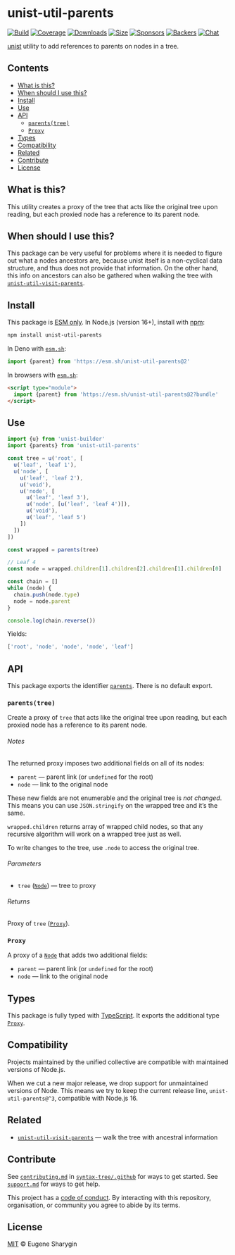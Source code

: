 # unist-util-parents

[![Build][build-badge]][build]
[![Coverage][coverage-badge]][coverage]
[![Downloads][downloads-badge]][downloads]
[![Size][size-badge]][size]
[![Sponsors][sponsors-badge]][collective]
[![Backers][backers-badge]][collective]
[![Chat][chat-badge]][chat]

[unist][] utility to add references to parents on nodes in a tree.

## Contents

*   [What is this?](#what-is-this)
*   [When should I use this?](#when-should-i-use-this)
*   [Install](#install)
*   [Use](#use)
*   [API](#api)
    *   [`parents(tree)`](#parentstree)
    *   [`Proxy`](#proxy)
*   [Types](#types)
*   [Compatibility](#compatibility)
*   [Related](#related)
*   [Contribute](#contribute)
*   [License](#license)

## What is this?

This utility creates a proxy of the tree that acts like the original tree upon
reading, but each proxied node has a reference to its parent node.

## When should I use this?

This package can be very useful for problems where it is needed to figure out
what a nodes ancestors are, because unist itself is a non-cyclical data
structure, and thus does not provide that information.
On the other hand, this info on ancestors can also be gathered when walking the
tree with [`unist-util-visit-parents`][unist-util-visit-parents].

## Install

This package is [ESM only][esm].
In Node.js (version 16+), install with [npm][]:

```sh
npm install unist-util-parents
```

In Deno with [`esm.sh`][esmsh]:

```js
import {parent} from 'https://esm.sh/unist-util-parents@2'
```

In browsers with [`esm.sh`][esmsh]:

```html
<script type="module">
  import {parent} from 'https://esm.sh/unist-util-parents@2?bundle'
</script>
```

## Use

```js
import {u} from 'unist-builder'
import {parents} from 'unist-util-parents'

const tree = u('root', [
  u('leaf', 'leaf 1'),
  u('node', [
    u('leaf', 'leaf 2'),
    u('void'),
    u('node', [
      u('leaf', 'leaf 3'),
      u('node', [u('leaf', 'leaf 4')]),
      u('void'),
      u('leaf', 'leaf 5')
    ])
  ])
])

const wrapped = parents(tree)

// Leaf 4
const node = wrapped.children[1].children[2].children[1].children[0]

const chain = []
while (node) {
  chain.push(node.type)
  node = node.parent
}

console.log(chain.reverse())
```

Yields:

```js
['root', 'node', 'node', 'node', 'leaf']
```

## API

This package exports the identifier [`parents`][api-parents].
There is no default export.

### `parents(tree)`

Create a proxy of `tree` that acts like the original tree upon reading, but
each proxied node has a reference to its parent node.

###### Notes

The returned proxy imposes two additional fields on all of its nodes:

*   `parent` — parent link (or `undefined` for the root)
*   `node` — link to the original node

These new fields are not enumerable and the original tree is *not changed*.
This means you can use `JSON.stringify` on the wrapped tree and it’s the same.

`wrapped.children` returns array of wrapped child nodes, so that any recursive
algorithm will work on a wrapped tree just as well.

To write changes to the tree, use `.node` to access the original tree.

###### Parameters

*   `tree` ([`Node`][node])
    — tree to proxy

###### Returns

Proxy of `tree` ([`Proxy`][api-proxy]).

### `Proxy`

A proxy of a [`Node`][node] that adds two additional fields:

*   `parent` — parent link (or `undefined` for the root)
*   `node` — link to the original node

## Types

This package is fully typed with [TypeScript][].
It exports the additional type [`Proxy`][api-proxy].

## Compatibility

Projects maintained by the unified collective are compatible with maintained
versions of Node.js.

When we cut a new major release, we drop support for unmaintained versions of
Node.
This means we try to keep the current release line, `unist-util-parents@^3`,
compatible with Node.js 16.

## Related

*   [`unist-util-visit-parents`][unist-util-visit-parents]
    — walk the tree with ancestral information

## Contribute

See [`contributing.md`][contributing] in [`syntax-tree/.github`][health] for
ways to get started.
See [`support.md`][support] for ways to get help.

This project has a [code of conduct][coc].
By interacting with this repository, organisation, or community you agree to
abide by its terms.

## License

[MIT][license] © Eugene Sharygin

<!-- Definitions -->

[build-badge]: https://github.com/syntax-tree/unist-util-parents/workflows/main/badge.svg

[build]: https://github.com/syntax-tree/unist-util-parents/actions

[coverage-badge]: https://img.shields.io/codecov/c/github/syntax-tree/unist-util-parents.svg

[coverage]: https://codecov.io/github/syntax-tree/unist-util-parents

[downloads-badge]: https://img.shields.io/npm/dm/unist-util-parents.svg

[downloads]: https://www.npmjs.com/package/unist-util-parents

[size-badge]: https://img.shields.io/badge/dynamic/json?label=minzipped%20size&query=$.size.compressedSize&url=https://deno.bundlejs.com/?q=unist-util-parents

[size]: https://bundlejs.com/?q=unist-util-parents

[sponsors-badge]: https://opencollective.com/unified/sponsors/badge.svg

[backers-badge]: https://opencollective.com/unified/backers/badge.svg

[collective]: https://opencollective.com/unified

[chat-badge]: https://img.shields.io/badge/chat-discussions-success.svg

[chat]: https://github.com/syntax-tree/unist/discussions

[npm]: https://docs.npmjs.com/cli/install

[esm]: https://gist.github.com/sindresorhus/a39789f98801d908bbc7ff3ecc99d99c

[esmsh]: https://esm.sh

[typescript]: https://www.typescriptlang.org

[license]: license

[health]: https://github.com/syntax-tree/.github

[contributing]: https://github.com/syntax-tree/.github/blob/main/contributing.md

[support]: https://github.com/syntax-tree/.github/blob/main/support.md

[coc]: https://github.com/syntax-tree/.github/blob/main/code-of-conduct.md

[unist]: https://github.com/syntax-tree/unist

[node]: https://github.com/syntax-tree/unist#node

[unist-util-visit-parents]: https://github.com/syntax-tree/unist-util-visit-parents

[api-parents]: #parentstree

[api-proxy]: #proxy
